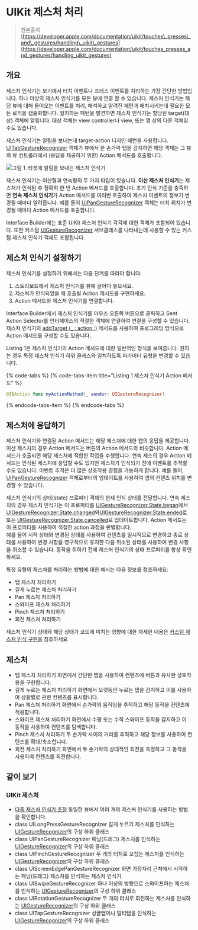 # UIKit 제스처 처리

> 원본출처  
> [https://developer.apple.com/documentation/uikit/touches\_presses\_and\_gestures/handling\_uikit\_gestures](https://developer.apple.com/documentation/uikit/touches_presses_and_gestures/handling_uikit_gestures)

## 개요

제스처 인식기는 보기에서 터치 이벤트나 프레스 이벤트를 처리하는 가장 간단한 방법입니다. 하나 이상의 제스처 인식기를 모든 뷰에 연결 할 수 있습니다. 제스처 인식기는 해당 뷰에 대해 들어오는 이벤트를 처리, 해석하고 알려진 패턴과 매치시키는데 필요한 모든 로직을 캡슐화합니다. 일치하는 패턴을 발견하면 제스처 인식기는 할당된 target\(대상\) 객체에 알립니다. 대상 객체는 view controller나 view, 또는 앱 상의 다른 객체일수도 있습니다.

제스처 인식기는 알림을 보내는데 target-action 디자인 패턴을 사용합니다. [UITabGestureRecognizer](../../../etc/not-found.md) 객체가 뷰에서 한 손가락 탭을 감지하면 해당 객체는 그 뷰의 뷰 컨트롤러에서 \(응답을 제공하기 위한\) Action 메서드를 호출합니다.

![&#xADF8;&#xB9BC; 1. &#xD0C0;&#xAC9F;&#xC5D0; &#xC54C;&#xB9BC;&#xC744; &#xBCF4;&#xB0B4;&#xB294; &#xC81C;&#xC2A4;&#xCC98; &#xC778;&#xC2DD;&#xAE30;](https://docs-assets.developer.apple.com/published/7c21d852b9/0c8c5e29-c846-4a16-988b-3d809eafbb6b.png)

제스처 인식기는 이산형과 연속형의 두 가지 타입이 있습니다. **이산 제스처 인식기**는 제스처가 인식된 후 정확히 한 번 Action 메서드를 호출합니다. 초기 인식 기준을 충족하면 **연속 제스처 인식기**가 Action 메서드를 여러번 호출하여 제스처 이벤트의 정보가 변경될 때마다 알려줍니다. 예를 들어 [UIPanGestureRecognizer](../../../etc/not-found.md) 객체는 터치 위치가 변경될 때마다 Action 메서드를 호출합니다.

Interface Builder에는 표준 UIKit 제스처 인식기 각각에 대한 객체가 포함되어 있습니다. 또한 커스텀 [UIGestureRecognizer](../../../etc/not-found.md) 서브클래스를 나타내는데 사용할 수 있는 커스텀 제스처 인식기 객체도 포함됩니다.

## 제스처 인식기 설정하기

제스처 인식기를 설정하기 위해서는 다음 단계를 따라야 합니다:

1. 스토리보드에서 제스처 인식기를 뷰에 끌어다 놓으세요.
2. 제스처가 인식되었을 때 호출될 Action 메서드를 구현하세요.
3. Action 메서드와 제스처 인식기를 연결합니다.

Interface Builder에서 제스처 인식기를 마우스 오른쪽 버튼으로 클릭하고 Sent Action Selector를 인터페이스의 적절한 객체에 연결하여 연결을 구성할 수 있습니다. 제스처 인식기의 [addTarget \(\_ : action :\)](../../../etc/not-found.md) 메서드를 사용하여 프로그래밍 방식으로 Action 메서드를 구성할 수도 있습니다.

Listing 1은 제스처 인식기의 Action 메서드에 대한 일반적인 형식을 보여줍니다. 원하는 경우 특정 제스처 인식기 하위 클래스와 일치하도록 파라미터 유형을 변경할 수 있습니다.

{% code-tabs %}
{% code-tabs-item title="Listing 1 제스처 인식기 Action 메서드" %}
```swift
@IBAction func myActionMethod(_ sender: UIGestureRecognizer)
```
{% endcode-tabs-item %}
{% endcode-tabs %}

## 제스처에 응답하기

제스처 인식기와 연결된 Action 메서드는 해당 제스처에 대한 앱의 응답을 제공합니다. 이산 제스처의 경우 Action 메서드는 버튼의 Action 메서드와 비슷합니다. Action 메서드가 호출되면 해당 제스처에 적합한 작업을 수행합니다. 연속 제스의 경우 Action 메서드는 인식된 제스처에 응답할 수도 있지만 제스처가 인식되기 전에 이벤트를 추적할 수도 있습니다. 이벤트 추적은 더 많은 상호작용 경험을 가능하게 합니다. 예를 들어, [UIPanGestureRecognizer](../../../etc/not-found.md) 객체로부터의 업데이트를 사용하여 앱의 컨텐츠 위치를 변경할 수 있습니다.

제스처 인식기의 상태\(state\) 프로퍼티 객체의 현재 인식 상태를 전달합니다. 연속 제스처의 경우 제스처 인식기는 이 프로퍼티를 [UIGestureRecognizer.State.began](../../../etc/not-found.md)에서 [UIGestureRecognizer.State.changed](../../../etc/not-found.md)와[UIGestureRecognizer.State.ended](../../../etc/not-found.md)로 또는 [UIGestureRecognizer.State.cancelled](../../../etc/not-found.md)로 업데이트합니다. Action 메서드는 이 프로퍼티를 사용하여 적절한 action 과정을 판별합니다.  
예를 들어 시작 상태와 변경된 상태를 사용하여 컨텐츠를 일시적으로 변경하고 종료 상태를 사용하여 변경 사항을 영구적으로 유지한 다음 취소된 상태를 사용하여 변경 사항을 취소할 수 있습니다. 동작을 취하기 전에 제스처 인식기의 상태 프로퍼티를 항상 확인하세요.

특정 유형의 제스처를 처리하는 방법에 대한 예시는 다음 정보를 참조하세요:

* 탭 제스처 처리하기
* 길게 누르는 제스처 처리하기
* Pan 제스처 처리하기
* 스와이프 제스처 처리하기
* Pinch 제스처 처리하기
* 회전 제스처 처리하기

제스처 인식기 상태와 해당 상태가 코드에 미치는 영향에 대한 자세한 내용은 [커스텀 제스처 인식 구현을](../../../etc/not-found.md) 참조하세요

## 제스처

* 탭 제스처 처리하기 화면에서 간단한 탭을 사용하여 컨텐츠에 버튼과 유사한 상호작용을 구현합니다.
* 길게 누르는 제스처 처리하기 화면에서 오랫동안 누르는 탭을 감지하고 이를 사용하여 상황별로 관련 컨텐츠를 표시합니다.
* Pan 제스처 처리하기 화면에서 손가락의 움직임을 추적하고 해당 동작을 컨텐츠에 적용합니다.
* 스와이프 제스처 처리하기 화면에서 수평 또는 수직 스와이프 동작을 감지하고 이 동작을 사용하여 컨텐츠를 탐색합니다.
* Pinch 제스처 처리하기 두 손가락 사이의 거리를 추적하고 해당 정보를 사용하여 컨텐츠를 확대/축소합니다.
* 회전 제스처 처리하기 화면에서 두 손가락의 상대적인 회전을 측정하고 그 동작을 사용하여 컨텐츠를 회전합니다.

## 같이 보기

### UIKit 제스처

* [다중 제스처 인식기 조정](../../../etc/not-found.md) 동일한 뷰에서 여러 개의 제스처 인식기를 사용하는 방법을 확인합니다.
* class UILongPressGestureRecognizer 길게 누르기 제스처를 인식하는 [UIGestureRecognizer](../../../etc/not-found.md)의 구상 하위 클래스
* class UIPanGestureRecognizer 패닝\(드래그\) 제스처를 인식하는 [UIGestureRecognizer](../../../etc/not-found.md)의 구상 하위 클래스
* class UIPinchGestureRecognizer 두 개의 터치로 꼬집는 제스처를 인식하는 [UIGestureRecognizer](../../../etc/not-found.md)의 구상 하위 클래스
* class UIScreenEdgePanGestureRecognizer 화면 가장자리 근처에서 시작하는 패닝\(드래그\) 제스처를 인식하는 제스처 인식기
* class UISwipeGestureRecognizer 하나 이상의 방향으로 스와이프하는 제스처를 인식하는 [UIGestureRecognizer](../../../etc/not-found.md)의 구상 하위 클래스
* class UIRotationGestureRecognizer 두 개의 터치로 회전하는 제스처를 인식하는 [UIGestureRecognizer](../../../etc/not-found.md)의 구상 하위 클래스
* class UITapGestureRecognizer 싱글탭이나 멀티탭을 인식하는 [UIGestureRecognizer](../../../etc/not-found.md)의 구상 하위 클래스

